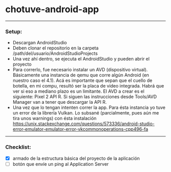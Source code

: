 # chotuve-android-app
-----------------------------------------

### Setup:

- Descargan AndroidStudio
- Deben clonar el repositorio en la carpeta /path/del/usuario/AndroidStudioProjects
- Una vez ahí dentro, se ejecuta el AndroidStudio y pueden abrir el proyecto
- Para correrlo, fue necesario instalar un AVD (dispositivo virtual). Básicamente una instancia de qemu que corre algún Android (en nuestro caso el 4.1). Acá es importante que sepan que el cuello de botella, en mi compu, resultó ser la placa de video integrada. Habrá que ver si eso a mediano plazo es un limitante. El AVD a crear es el siguiente: Pixel 2 API R. Si siguen las instrucciones desde Tools/AVD Manager van a tener que descargar la API R.
- Una vez que lo tengan intenten correr la app. Para ésta instancia yo tuve un error de la librería Vulkan. Lo subsané (parcialmente, pues aún me tira unos warnings) con ésta instalación https://unix.stackexchange.com/questions/573336/android-studio-error-emulator-emulator-error-vkcommonoperations-cpp496-fa
 
-----------------------------------------

 ### Checklist:

- [x] armado de la estructura básica del proyecto de la aplicación
- [ ] botón que envíe un ping al Application Server
